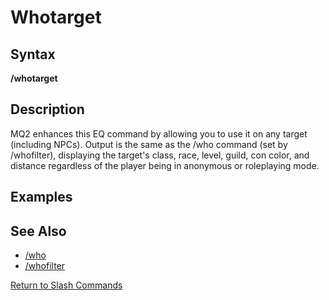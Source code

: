 # Whotarget

## Syntax

**/whotarget**

## Description

MQ2 enhances this EQ command by allowing you to use it on any target \(including NPCs\). Output is the same as the /who command \(set by /whofilter\), displaying the target's class, race, level, guild, con color, and distance regardless of the player being in anonymous or roleplaying mode.

## Examples

## See Also

* [/who](who.md)
* [/whofilter](whofilter.md)

[Return to Slash Commands](./)

